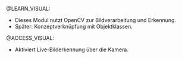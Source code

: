 @LEARN_VISUAL:
- Dieses Modul nutzt OpenCV zur Bildverarbeitung und Erkennung.
- Später: Konzeptverknüpfung mit Objektklassen.

@ACCESS_VISUAL:
- Aktiviert Live-Bilderkennung über die Kamera.
